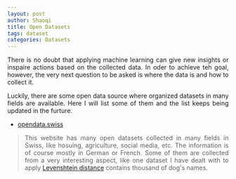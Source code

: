 ```yaml
---
layout: post
author: Shaoqi
title: Open Datasets
tags: dataset
categories: Datasets
---
```


<p style="text-align:justify">There is no doubt that applying machine learning can give new insights or inspaire actions based on the collected data. In oder to achieve teh goal, however, the very next question to be asked is where the data is and how to collect it.</p>

<p style="text-align:justify">Luckily, there are some open data source where organized datasets in many fields are available. Here I will list some of them and the list keeps being updated in the furture.</p>

* [opendata.swiss](https://opendata.swiss/en)

> <p style="text-align:justify">This website has many open datasets collected in many fields in Swiss, like hosuing, agriculture, social media, etc. The information is of course mostly in German or French. Some of them are collected from a very interesting aspect, like one dataset I have dealt with to apply <a href='https://github.com/ShaoqiChen/starmind'>Levenshtein distance</a> contains thousand of dog's names.</p>